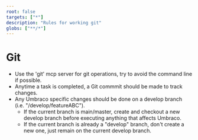 ```yaml
---
root: false
targets: ["*"]
description: "Rules for working git"
globs: ["**/*"]
---
```


# Git

* Use the 'git' mcp server for git operations, try to avoid the command line if possible.
* Anytime a task is completed, a Git commmit should be made to track changes.
* Any Umbraco specific changes should be done on a develop branch (i.e. "/develop/featureABC").
  * If the current branch is main/master, create and checkout a new develop branch before executing anything that affects Umbraco.
  * If the current branch is already a "develop" branch, don't create a new one, just remain on the current develop branch.
